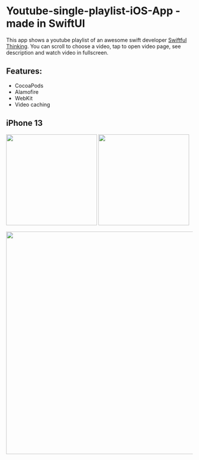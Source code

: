 # Youtube-single-playlist-iOS-App - made in SwiftUI

This app shows a youtube playlist of an awesome swift developer <a href="https://www.youtube.com/c/swiftfulthinking">Swiftful Thinking</a>.
You can scroll to choose a video, tap to open video page, see description and watch video in fullscreen.

## Features:
- CocoaPods
- Alamofire
- WebKit
- Video caching

## iPhone 13
<img src="https://user-images.githubusercontent.com/33011419/186997350-bc17aedc-18cc-488c-b3ee-6316632e4c5d.png" width="245">   <img src="https://user-images.githubusercontent.com/33011419/186997354-6648db28-f2b7-4b86-b678-7b3563fec34c.png" width="245">



<img src="https://user-images.githubusercontent.com/33011419/186997356-419c3266-f69b-45bf-adc0-e6eb45f096f5.png" width="600">
